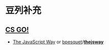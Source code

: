 # 豆列补充

## [CS GO!](https://www.douban.com/doulist/46423505/)

* [The JavaScript Way](https://leanpub.com/thejsway) or [bpesquet](https://github.com/bpesquet)/**[thejsway](https://github.com/bpesquet/thejsway)**
